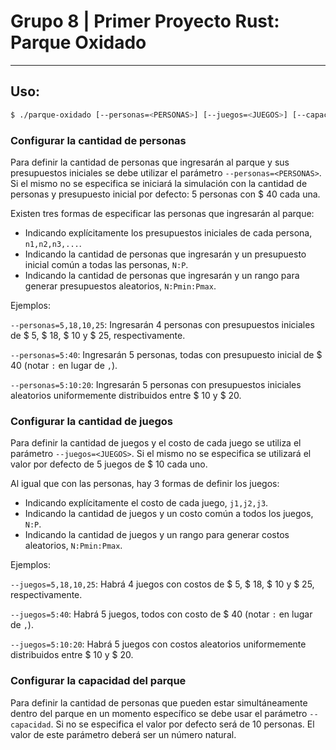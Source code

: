 # Grupo 8 | Primer Proyecto Rust: Parque Oxidado
---

## Uso:

```bash
$ ./parque-oxidado [--personas=<PERSONAS>] [--juegos=<JUEGOS>] [--capacidad=<N>] [-h|--help]
```

### Configurar la cantidad de personas
Para definir la cantidad de personas que ingresarán al parque y sus presupuestos iniciales se debe utilizar el parámetro `--personas=<PERSONAS>`. Si el mismo no
se especifica se iniciará la simulación con la cantidad de personas y presupuesto
inicial por defecto: 5 personas con $ 40 cada una.

Existen tres formas de especificar las personas que ingresarán al parque:
 - Indicando explícitamente los presupuestos iniciales de cada persona, `n1,n2,n3,...`.
 - Indicando la cantidad de personas que ingresarán y un presupuesto inicial
   común a todas las personas, `N:P`.
 - Indicando la cantidad de personas que ingresarán y un rango para generar
   presupuestos aleatorios, `N:Pmin:Pmax`.

Ejemplos:

`--personas=5,18,10,25`: Ingresarán 4 personas con presupuestos iniciales de $ 5, $ 18, $ 10 y $ 25, respectivamente.

`--personas=5:40`: Ingresarán 5 personas, todas con presupuesto inicial de $ 40 (notar `:` en lugar de `,`).

`--personas=5:10:20`: Ingresarán 5 personas con presupuestos iniciales aleatorios uniformemente distribuidos entre $ 10 y $ 20.

### Configurar la cantidad de juegos
Para definir la cantidad de juegos y el costo de cada juego se utiliza el parámetro
`--juegos=<JUEGOS>`. Si el mismo no se especifica se utilizará el valor por defecto
de 5 juegos de $ 10 cada uno.

Al igual que con las personas, hay 3 formas de definir los juegos:
 - Indicando explícitamente el costo de cada juego, `j1,j2,j3`.
 - Indicando la cantidad de juegos y un costo común a todos los juegos, `N:P`.
 - Indicando la cantidad de juegos y un rango para generar costos aleatorios, `N:Pmin:Pmax`.

Ejemplos:

`--juegos=5,18,10,25`: Habrá 4 juegos con costos de $ 5, $ 18, $ 10 y $ 25, respectivamente.

`--juegos=5:40`: Habrá 5 juegos, todos con costo de $ 40 (notar `:` en lugar de `,`).

`--juegos=5:10:20`: Habrá 5 juegos con costos aleatorios uniformemente distribuidos entre $ 10 y $ 20.

### Configurar la capacidad del parque
Para definir la cantidad de personas que pueden estar simultáneamente dentro del parque en un momento específico se debe usar el parámetro `--capacidad`. Si no se
especifica el valor por defecto será de 10 personas. El valor de este parámetro deberá ser un número natural.
